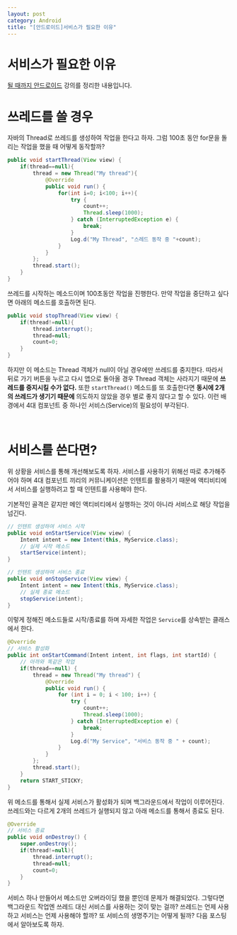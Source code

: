 ```yaml
---
layout: post
category: Android
title: "[안드로이드]서비스가 필요한 이유"
---
```


# 서비스가 필요한 이유

[될 때까지 안드로이드](https://www.youtube.com/watch?v=8PJ12A1C35M) 강의를 정리한 내용입니다.

# 쓰레드를 쓸 경우

자바의 Thread로 쓰레드를 생성하여 작업을 한다고 하자. 그럼 100초 동안 for문을 돌리는 작업을 했을 때 어떻게 동작할까?

```java
public void startThread(View view) {
    if(thread==null){
        thread = new Thread("My thread"){
            @Override
            public void run() {
                for(int i=0; i<100; i++){
                    try {
                        count++;
                        Thread.sleep(1000);
                    } catch (InterruptedException e) {
                        break;
                    }
                    Log.d("My Thread", "스레드 동작 중 "+count);
                }
            }
        };
        thread.start();
    }
}
```

쓰레드를 시작하는 메소드이며 100초동안 작업을 진행한다. 만약 작업을 중단하고 싶다면 아래의 메소드를 호출하면 된다.

```java
public void stopThread(View view) {
    if(thread!=null){
        thread.interrupt();
        thread=null;
        count=0;
    }
}
```

하지만 이 메소드는 Thread 객체가 null이 아닐 경우에만 쓰레드를 중지한다. 따라서 뒤로 가기 버튼을 누르고 다시 앱으로 돌아올 경우 Thread 객체는 사라지기 때문에 **쓰레드를 중지시킬 수가 없다.** 또한 `startThread()` 메소드를 또 호출한다면 **동시에 2개의 쓰레드가 생기기 때문에** 의도하지 않았을 경우 별로 좋지 않다고 할 수 있다. 이런 배경에서 4대 컴포넌트 중 하나인 서비스(Service)의 필요성이 부각된다.

<br>

# 서비스를 쓴다면?

위 상황을 서비스를 통해 개선해보도록 하자. 서비스를 사용하기 위해선 따로 추가해주어야 하며 4대 컴포넌트 끼리의 커뮤니케이션은 인텐트를 활용하기 때문에 액티비티에서 서비스를 실행하려고 할 때 인텐트를 사용해야 한다.

기본적인 골격은 같지만 메인 액티비티에서 실행하는 것이 아니라 서비스로 해당 작업을 넘긴다.

```java
// 인텐트 생성하여 서비스 시작
public void onStartService(View view) {
    Intent intent = new Intent(this, MyService.class);
    // 실제 시작 메소드
    startService(intent);
}

// 인텐트 생성하여 서비스 종료
public void onStopService(View view) {
    Intent intent = new Intent(this, MyService.class);
    // 실제 종료 메소드
    stopService(intent);
}
```

이렇게 정해진 메소드들로 시작/종료를 하며 자세한 작업은 `Service`를 상속받는 클래스에서 한다.

```java
@Override
// 서비스 활성화
public int onStartCommand(Intent intent, int flags, int startId) {
    // 아까와 똑같은 작업
    if(thread==null) {
        thread = new Thread("My thread") {
            @Override
            public void run() {
                for (int i = 0; i < 100; i++) {
                    try {
                        count++;
                        Thread.sleep(1000);
                    } catch (InterruptedException e) {
                        break;
                    }
                    Log.d("My Service", "서비스 동작 중 " + count);
                }
            }
        };
        thread.start();
    }
    return START_STICKY;
}
```

위 메소드를 통해서 실제 서비스가 활성화가 되며 백그라운드에서 작업이 이루어진다. 쓰레드와는 다르게 2개의 쓰레드가 실행되지 않고 아래 메소드를 통해서 종료도 된다.

```java
@Override
// 서비스 종료
public void onDestroy() {
    super.onDestroy();
    if(thread!=null){
        thread.interrupt();
        thread=null;
        count=0;
    }
}
```

서비스 하나 만들어서 메소드만 오버라이딩 했을 뿐인데 문제가 해결되었다. 그렇다면 백그라운드 작업엔 쓰레드 대신 서비스를 사용하는 것이 맞는 걸까? 쓰레드는 언제 사용하고 서비스는 언제 사용해야 할까? 또 서비스의 생명주기는 어떻게 될까? 다음 포스팅에서 알아보도록 하자.